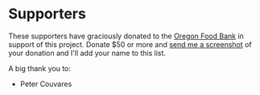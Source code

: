 # Supporters

These supporters have graciously donated to the [Oregon Food Bank](https://oregonfoodbank.org/donate) in support of this project. Donate $50 or more and [send me a screenshot](mailto:s@starsprung.com) of your donation and I'll add your name to this list.

A big thank you to:

- Peter Couvares
